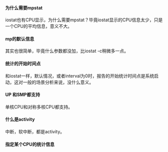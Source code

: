 #### 为什么需要mpstat
iostat也有CPU显示，为什么需要mpstat？毕竟iostat显示的CPU信息太少，只是一个CPU的平均信息，意义不大。

#### mp的默认信息
其实也很简单，毕竟什么参数都没加，比iostat -c稍微多一点。

#### 统计的开始时间点
和iostat一样，默认情况，或者interval为0时，报告的开始统计时间点是系统启动，这对一般的场景分析来说，没什么意义。

#### UP 和SMP都支持
单核CPU和对称多核CPU都支持。

#### 什么是activity
中断，软中断，都是activity。

#### 指定某个CPU的统计信息
